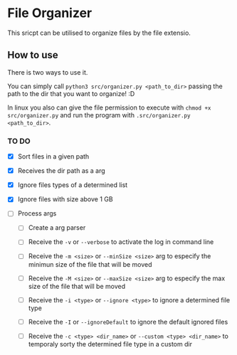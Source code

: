 # File Organizer

This sricpt can be utilised to organize files by the file extensio.

## How to use
There is two ways to use it.

You can simply call `python3 src/organizer.py <path_to_dir>` passing the path to the dir that you want to organize! :D

In linux you also can give the file permission to execute with `chmod +x src/organizer.py` and run the program with `.src/organizer.py <path_to_dir>`.

### TO DO
- [X] Sort files in a given path

- [X] Receives the dir path as a arg

- [X] Ignore files types of a determined list

- [X] Ignore files with size above 1 GB

- [ ] Process args 
  - [ ] Create a arg parser

  - [ ] Receive the `-v` or `--verbose` to activate the log in command line

  - [ ] Receive the `-m <size>` or `--minSize <size>` arg to especify the minimun size of the file that will be moved

  - [ ] Receive the `-M <size>` or `--maxSize <size>` arg to especify the max size of the file that will be moved 

  - [ ] Receive the `-i <type>` or `--ignore <type>` to ignore a determined file type

  - [ ] Receive the `-I` or `--ignoreDefault` to ignore the default ignored files

  - [ ] Receive the `-c <type> <dir_name>` or `--custom <type> <dir_name>` to temporaly sorty the determined file type in a custom dir
